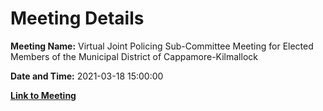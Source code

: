 # Meeting Details

**Meeting Name:** Virtual Joint Policing Sub-Committee Meeting for Elected Members of the Municipal District of Cappamore-Kilmallock

**Date and Time:** 2021-03-18 15:00:00

**[Link to Meeting](https://www.limerick.ie/council/whats-on/joint-policing-sub-committee-meeting-elected-members-municipal-district-0)**
